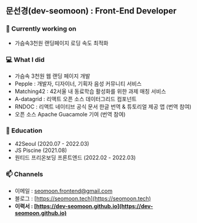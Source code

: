 ## 문선경(dev-seomoon) : Front-End Developer
### 🔭 Currently working on
- 가슴속3천원 랜딩페이지 로딩 속도 최적화

### 💻 What I did
- 가슴속 3천원 웹 랜딩 페이지 개발
- Pepple : 개발자, 디자이너, 기획자 음성 커뮤니티 서비스
- Matching42 : 42서울 내 동료학습 활성화를 위한 과제 매칭 서비스
- A-datagrid : 리액트 오픈 소스 데이터그리드 컴포넌트
- RNDOC : 리액트 네이티브 공식 문서 한글 번역 & 튜토리얼 제공 앱 (번역 참여)
- 오픈 소스 Apache Guacamole 기여 (번역 참여)


### 🎒 Education
- 42Seoul (2020.07 - 2022.03)
- JS Piscine (2021.08)
- 원티드 프리온보딩 프론트엔드 (2022.02 - 2022.03)


### 📫 Channels
- 이메일 : seomoon.frontend@gmail.com
- 블로그 : [https://seomoon.tech](https://seomoon.tech)
- **이력서 : [https://dev-seomoon.github.io](https://dev-seomoon.github.io)**
